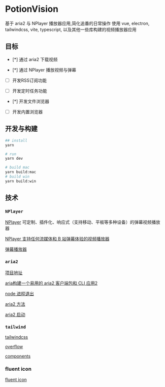 # PotionVision

基于 aria2 与 NPlayer 播放器应用,简化追番的日常操作
使用 vue, electron, tailwindcss, vite, typescript, 以及其他一些库构建的视频播放器应用




## 目标

- [*] 通过 aria2 下载视频

- [*] 通过 NPlayer 播放视频与弹幕

- [ ] 开发RSS订阅功能

- [ ] 开发定时任务功能

- [*] 开发文件浏览器

- [ ] 开发内置浏览器

## 开发与构建

```bash
## install 
yarn

# run
yarn dev

# build mac
yarn build:mac
# build win
yarn build:win
```






## 技术

### `NPlayer`

[NPlayer](https://nplayer.js.org/)
可定制、插件化、响应式（支持移动、平板等多种设备）的弹幕视频播放器

[NPlayer 支持任何流媒体和 B 站弹幕体验的视频播放器](https://zhuanlan.zhihu.com/p/366871209)

[弹幕播放器](https://nplayer.js.org/docs/ecosystem/danmaku)



### `aria2`

[项目地址](https://github.com/yjl9903/naria2)

[aria构建一个易用的 aria2 客户端包和 CLI 应用2](https://blog.onekuma.cn/build-a-convenient-aria2-cli?locale=en)

[node 进程退出](https://blog.onekuma.cn/death-of-a-node-process)


[aria2 方法](https://aria2.github.io/manual/en/html/aria2c.html#aria2.unpause)

[aria2 启动](https://aria2.github.io/manual/en/html/aria2c.html#parameterized-uri-support)

### `tailwind`

[tailwindcss](https://tailwindcss.com/docs/overflow)

[overflow](https://tailwindcss.com/docs/overflow)

[components](https://tailwindui.com/components/marketing/sections/feature-sections)



### fluent icon

[fluent icon](https://github.com/microsoft/fluentui-system-icons)